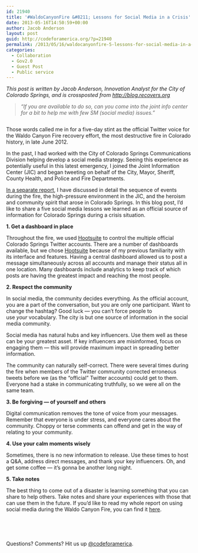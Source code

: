 ```yaml
---
id: 21940
title: '#WaldoCanyonFire &#8211; Lessons for Social Media in a Crisis'
date: 2013-05-16T14:50:59+00:00
author: Jacob Anderson
layout: post
guid: http://codeforamerica.org/?p=21940
permalink: /2013/05/16/waldocanyonfire-5-lessons-for-social-media-in-a-crisis-situation/
categories:
  - Collaboration
  - Gov2.0
  - Guest Post
  - Public service
---
```

_This post is written by Jacob Anderson, Innovation Analyst for the City of Colorado Springs, and is crossposted from <a href="https://blog.recovers.org/2013/05/13/waldocanyonfire-5-lessons-for-social-media-in-a-crisis-situation/#more-531" target="_blank">http://blog.recovers.org</a>_

> _&#8220;If you are available to do so, can you come into the joint info center for a bit to help me with few SM (social media) issues.&#8221;_

<div>
  <a href="http://codeforamerica.org/wp-content/uploads/2013/05/2012-06-23_15-49-41_4301.jpg"><img class="size-full wp-image-21945 alignright" title="2012-06-23_15-49-41_430" src="http://codeforamerica.org/wp-content/uploads/2013/05/2012-06-23_15-49-41_4301.jpg" alt="" /></a>
</div>

<div>
  <p style="text-align: left;">
    Those words called me in for a five-day stint as the official Twitter voice for the Waldo Canyon Fire recovery effort, the most destructive fire in Colorado history, in late June 2012.
  </p>
</div>

<p style="text-align: left;">
  In the past, I had worked with the City of Colorado Springs Communications Division helping develop a social media strategy. Seeing this experience as potentially useful in this latest emergency, I joined the Joint Information Center (JIC) and began tweeting on behalf of the City, Mayor, Sheriff, County Health, and Police and Fire Departments.
</p>

<a title="Waldo Canyon Fire Social Media Experience" href="https://www.dropbox.com/s/zmj9b8o20umsvnt/Waldo%20Canyon%20Fire%20Social%20Media%20Experience.pdf" target="_blank">In a separate report</a>, I have discussed in detail the sequence of events during the fire, the high-pressure environment in the JIC, and the heroism and community spirit that arose in Colorado Springs. In this blog post, I&#8217;d like to share a five social media lessons we learned as an official source of information for Colorado Springs during a crisis situation.

**1. Get a dashboard in place**

Throughout the fire, we used <a title="Hootsuite" href="http://hootsuite.com/" target="_blank">Hootsuite</a> to control the multiple official Colorado Springs Twitter accounts. There are a number of dashboards available, but we chose <a href="http://hootsuite.com/" target="_blank">Hootsuite</a> because of my previous familiarity with its interface and features. Having a central dashboard allowed us to post a message simultaneously across all accounts and manage their status all in one location. Many dashboards include analytics to keep track of which posts are having the greatest impact and reaching the most people.

**2. Respect the community**

In social media, the community decides everything. As the official account, you are a part of the conversation, but you are only one participant. Want to change the hashtag? Good luck — you can&#8217;t force people to use _your_ vocabulary. The city is but one source of information in the social media community.

Social media has natural hubs and key influencers. Use them well as these can be your greatest asset. If key influencers are misinformed, focus on engaging them — this will provide maximum impact in spreading better information.

The community can naturally self-correct. There were several times during the fire when members of the Twitter community corrected erroneous tweets before we (as the &#8220;official&#8221; Twitter accounts) could get to them. Everyone had a stake in communicating truthfully, so we were all on the same team.

**3. Be forgiving — of yourself and others**

Digital communication removes the tone of voice from your messages. Remember that everyone is under stress, and everyone cares about the community. Choppy or terse comments can offend and get in the way of relating to your community.

**4. Use your calm moments wisely**

Sometimes, there is no new information to release. Use these times to host a Q&A, address direct messages, and thank your key influencers. Oh, and get some coffee — it&#8217;s gonna be another long night.

**5. Take notes**

The best thing to come out of a disaster is learning something that you can share to help others. Take notes and share your experiences with those that can use them in the future. If you&#8217;d like to read my whole report on using social media during the Waldo Canyon Fire, you can find it <a title="Waldo Canyon Fire Social Media Experience" href="https://www.dropbox.com/s/zmj9b8o20umsvnt/Waldo%20Canyon%20Fire%20Social%20Media%20Experience.pdf" target="_blank">here</a>.
  
&nbsp;
  

  
&nbsp;

Questions? Comments? Hit us up <a href="http://twitter.com/codeforamerica" target="_blank">@codeforamerica</a>.